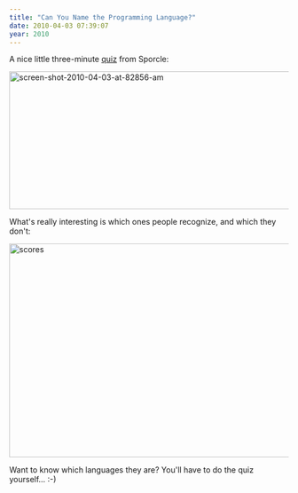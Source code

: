 ```yaml
---
title: "Can You Name the Programming Language?"
date: 2010-04-03 07:39:07
year: 2010
---
```

A nice little three-minute <a href="http://www.sporcle.com/games/psychofish25/hello_world_syntax">quiz</a> from Sporcle:

<img title="screen-shot-2010-04-03-at-82856-am" src="{{'/files/2010/04/screen-shot-2010-04-03-at-82856-am.png' | relative_url}}" alt="screen-shot-2010-04-03-at-82856-am" width="842" height="248" />

What's really interesting is which ones people recognize, and which they don't:

<img title="scores" src="{{'/files/2010/04/scores.png' | relative_url}}" alt="scores" width="651" height="385" />

Want to know which languages they are? You'll have to do the quiz yourself… :-)
